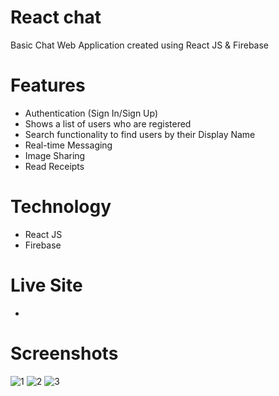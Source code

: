 # React chat
Basic Chat Web Application created using React JS &amp; Firebase

# Features
- Authentication (Sign In/Sign Up)
- Shows a list of users who are registered
- Search functionality to find users by their Display Name
- Real-time Messaging
- Image Sharing
- Read Receipts

# Technology
- React JS
- Firebase

# Live Site
- 

# Screenshots
![1](https://github.com/devMuzaffar/React_chat/assets/4027728/06dc39e5-7b8d-4117-ba8b-c4bcb25f1e73)
![2](https://github.com/devMuzaffar/React_chat/assets/4027728/7ae5804d-d84a-45a8-9676-f0442362ed5a)
![3](https://github.com/devMuzaffar/React_chat/assets/4027728/92deb9e9-bbcf-4ff4-b447-515d9281ad23)
